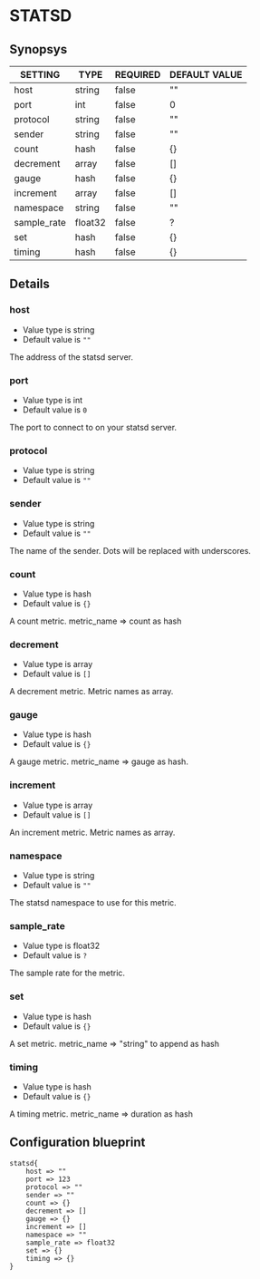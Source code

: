 # STATSD


## Synopsys


|   SETTING   |  TYPE   | REQUIRED | DEFAULT VALUE |
|-------------|---------|----------|---------------|
| host        | string  | false    | ""            |
| port        | int     | false    |             0 |
| protocol    | string  | false    | ""            |
| sender      | string  | false    | ""            |
| count       | hash    | false    | {}            |
| decrement   | array   | false    | []            |
| gauge       | hash    | false    | {}            |
| increment   | array   | false    | []            |
| namespace   | string  | false    | ""            |
| sample_rate | float32 | false    | ?             |
| set         | hash    | false    | {}            |
| timing      | hash    | false    | {}            |


## Details

### host
* Value type is string
* Default value is `""`

The address of the statsd server.

### port
* Value type is int
* Default value is `0`

The port to connect to on your statsd server.

### protocol
* Value type is string
* Default value is `""`



### sender
* Value type is string
* Default value is `""`

The name of the sender. Dots will be replaced with underscores.

### count
* Value type is hash
* Default value is `{}`

A count metric. metric_name => count as hash

### decrement
* Value type is array
* Default value is `[]`

A decrement metric. Metric names as array.

### gauge
* Value type is hash
* Default value is `{}`

A gauge metric. metric_name => gauge as hash.

### increment
* Value type is array
* Default value is `[]`

An increment metric. Metric names as array.

### namespace
* Value type is string
* Default value is `""`

The statsd namespace to use for this metric.

### sample_rate
* Value type is float32
* Default value is `?`

The sample rate for the metric.

### set
* Value type is hash
* Default value is `{}`

A set metric. metric_name => "string" to append as hash

### timing
* Value type is hash
* Default value is `{}`

A timing metric. metric_name => duration as hash



## Configuration blueprint

```
statsd{
	host => ""
	port => 123
	protocol => ""
	sender => ""
	count => {}
	decrement => []
	gauge => {}
	increment => []
	namespace => ""
	sample_rate => float32
	set => {}
	timing => {}
}
```
